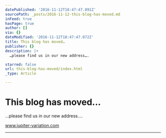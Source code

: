 ```yaml
---
datePublished: '2016-11-12T18:47:47.891Z'
sourcePath: _posts/2016-11-12-this-blog-has-moved.md
inFeed: true
hasPage: true
author: []
via: {}
dateModified: '2016-11-12T18:47:47.072Z'
title: This blog has moved…
publisher: {}
description: |+
  …please find us in our new address….

starred: false
url: this-blog-has-moved/index.html
_type: Article

---
```

# **This blog has moved...**

...please find us in our new address....

www.jupiter-variation.com

---